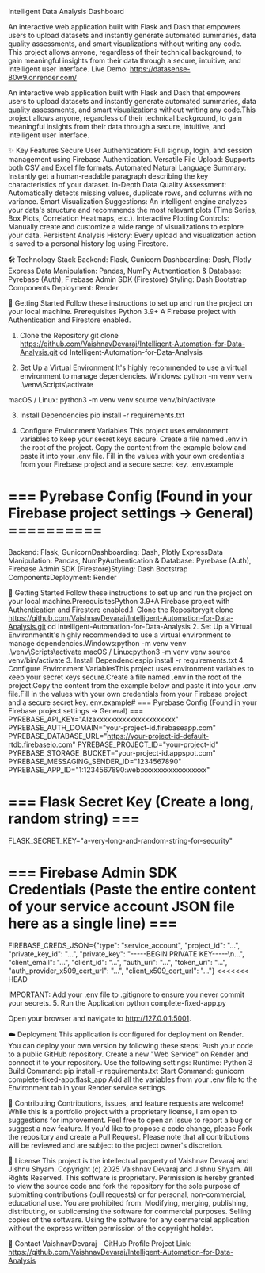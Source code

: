 Intelligent Data Analysis Dashboard

An interactive web application built with Flask and Dash that empowers users to upload datasets and instantly generate automated summaries, data quality assessments, and smart visualizations without writing any code.
This project allows anyone, regardless of their technical background, to gain meaningful insights from their data through a secure, intuitive, and intelligent user interface.
Live Demo: https://datasense-80w9.onrender.com/

An interactive web application built with Flask and Dash that empowers users to upload datasets and instantly generate automated summaries, data quality assessments, and smart visualizations without writing any code.This project allows anyone, regardless of their technical background, to gain meaningful insights from their data through a secure, intuitive, and intelligent user interface.

✨ Key Features
Secure User Authentication: Full signup, login, and session management using Firebase Authentication.
Versatile File Upload: Supports both CSV and Excel file formats.
Automated Natural Language Summary: Instantly get a human-readable paragraph describing the key characteristics of your dataset.
In-Depth Data Quality Assessment: Automatically detects missing values, duplicate rows, and columns with no variance.
Smart Visualization Suggestions: An intelligent engine analyzes your data's structure and recommends the most relevant plots (Time Series, Box Plots, Correlation Heatmaps, etc.).
Interactive Plotting Controls: Manually create and customize a wide range of visualizations to explore your data.
Persistent Analysis History: Every upload and visualization action is saved to a personal history log using Firestore.

🛠️ Technology Stack
Backend: Flask, Gunicorn
Dashboarding: Dash, Plotly Express
Data Manipulation: Pandas, NumPy
Authentication & Database: Pyrebase (Auth), Firebase Admin SDK (Firestore)
Styling: Dash Bootstrap Components
Deployment: Render


🚀 Getting Started
Follow these instructions to set up and run the project on your local machine.
Prerequisites
Python 3.9+
A Firebase project with Authentication and Firestore enabled.
1. Clone the Repository
git clone https://github.com/VaishnavDevaraj/Intelligent-Automation-for-Data-Analysis.git
cd Intelligent-Automation-for-Data-Analysis


2. Set Up a Virtual Environment
It's highly recommended to use a virtual environment to manage dependencies.
Windows:
python -m venv venv
.\venv\Scripts\activate

macOS / Linux:
python3 -m venv venv
source venv/bin/activate


3. Install Dependencies
pip install -r requirements.txt


4. Configure Environment Variables
This project uses environment variables to keep your secret keys secure.
Create a file named .env in the root of the project.
Copy the content from the example below and paste it into your .env file.
Fill in the values with your own credentials from your Firebase project and a secure secret key.
.env.example
# === Pyrebase Config (Found in your Firebase project settings -> General) ==========
Backend: Flask, GunicornDashboarding: Dash, Plotly ExpressData Manipulation: Pandas, NumPyAuthentication & Database: Pyrebase (Auth), Firebase Admin SDK (Firestore)Styling: Dash Bootstrap ComponentsDeployment: Render

🚀 Getting Started
Follow these instructions to set up and run the project on your local machine.PrerequisitesPython 3.9+A Firebase project with Authentication and Firestore enabled.1. Clone the Repositorygit clone https://github.com/VaishnavDevaraj/Intelligent-Automation-for-Data-Analysis.git
cd Intelligent-Automation-for-Data-Analysis
2. Set Up a Virtual EnvironmentIt's highly recommended to use a virtual environment to manage dependencies.Windows:python -m venv venv
.\venv\Scripts\activate
macOS / Linux:python3 -m venv venv
source venv/bin/activate
3. Install Dependenciespip install -r requirements.txt
4. Configure Environment VariablesThis project uses environment variables to keep your secret keys secure.Create a file named .env in the root of the project.Copy the content from the example below and paste it into your .env file.Fill in the values with your own credentials from your Firebase project and a secure secret key..env.example# === Pyrebase Config (Found in your Firebase project settings -> General) ===
PYREBASE_API_KEY="AIzaxxxxxxxxxxxxxxxxxxxxx"
PYREBASE_AUTH_DOMAIN="your-project-id.firebaseapp.com"
PYREBASE_DATABASE_URL="https://your-project-id-default-rtdb.firebaseio.com"
PYREBASE_PROJECT_ID="your-project-id"
PYREBASE_STORAGE_BUCKET="your-project-id.appspot.com"
PYREBASE_MESSAGING_SENDER_ID="1234567890"
PYREBASE_APP_ID="1:1234567890:web:xxxxxxxxxxxxxxxxx"

# === Flask Secret Key (Create a long, random string) ===
FLASK_SECRET_KEY="a-very-long-and-random-string-for-security"

# === Firebase Admin SDK Credentials (Paste the entire content of your service account JSON file here as a single line) ===
FIREBASE_CREDS_JSON={"type": "service_account", "project_id": "...", "private_key_id": "...", "private_key": "-----BEGIN PRIVATE KEY-----\\n...", "client_email": "...", "client_id": "...", "auth_uri": "...", "token_uri": "...", "auth_provider_x509_cert_url": "...", "client_x509_cert_url": "..."}
<<<<<<< HEAD


IMPORTANT: Add your .env file to .gitignore to ensure you never commit your secrets.
5. Run the Application
python complete-fixed-app.py

Open your browser and navigate to http://127.0.0.1:5001.

☁️ Deployment
This application is configured for deployment on Render. You can deploy your own version by following these steps:
Push your code to a public GitHub repository.
Create a new "Web Service" on Render and connect it to your repository.
Use the following settings:
Runtime: Python 3
Build Command: pip install -r requirements.txt
Start Command: gunicorn complete-fixed-app:flask_app
Add all the variables from your .env file to the Environment tab in your Render service settings.

🤝 Contributing
Contributions, issues, and feature requests are welcome! While this is a portfolio project with a proprietary license, I am open to suggestions for improvement.
Feel free to open an Issue to report a bug or suggest a new feature.
If you'd like to propose a code change, please Fork the repository and create a Pull Request. Please note that all contributions will be reviewed and are subject to the project owner's discretion.

📜 License
This project is the intellectual property of Vaishnav Devaraj and Jishnu Shyam.
Copyright (c) 2025 Vaishnav Devaraj and Jishnu Shyam. All Rights Reserved.
This software is proprietary. Permission is hereby granted to view the source code and fork the repository for the sole purpose of submitting contributions (pull requests) or for personal, non-commercial, educational use.
You are prohibited from:
Modifying, merging, publishing, distributing, or sublicensing the software for commercial purposes.
Selling copies of the software.
Using the software for any commercial application without the express written permission of the copyright holder.

👤 Contact
VaishnavDevaraj - GitHub Profile
Project Link: https://github.com/VaishnavDevaraj/Intelligent-Automation-for-Data-Analysis
